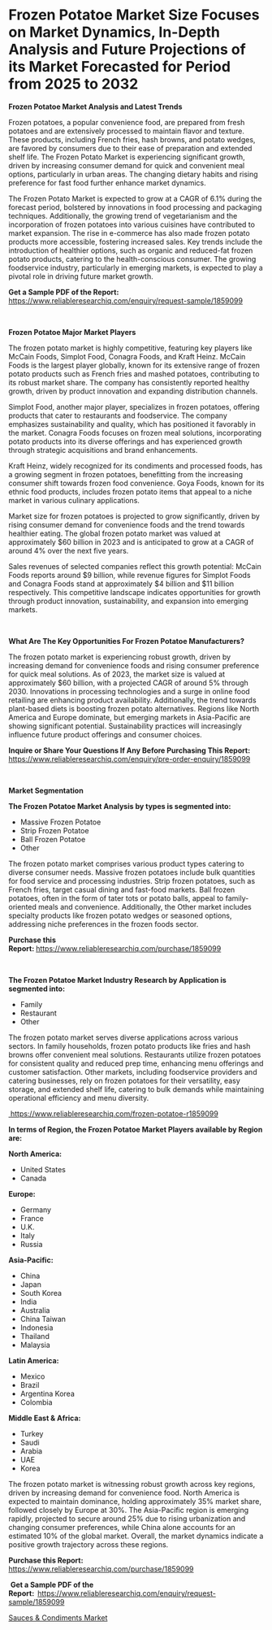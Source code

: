 <p><h1>Frozen Potatoe Market Size Focuses on Market Dynamics, In-Depth Analysis and Future Projections of its Market Forecasted for Period from 2025 to 2032</h1></p><p><strong>Frozen Potatoe Market Analysis and Latest Trends</strong></p>
<p><p>Frozen potatoes, a popular convenience food, are prepared from fresh potatoes and are extensively processed to maintain flavor and texture. These products, including French fries, hash browns, and potato wedges, are favored by consumers due to their ease of preparation and extended shelf life. The Frozen Potato Market is experiencing significant growth, driven by increasing consumer demand for quick and convenient meal options, particularly in urban areas. The changing dietary habits and rising preference for fast food further enhance market dynamics.</p><p>The Frozen Potato Market is expected to grow at a CAGR of 6.1% during the forecast period, bolstered by innovations in food processing and packaging techniques. Additionally, the growing trend of vegetarianism and the incorporation of frozen potatoes into various cuisines have contributed to market expansion. The rise in e-commerce has also made frozen potato products more accessible, fostering increased sales. Key trends include the introduction of healthier options, such as organic and reduced-fat frozen potato products, catering to the health-conscious consumer. The growing foodservice industry, particularly in emerging markets, is expected to play a pivotal role in driving future market growth.</p></p>
<p><strong>Get a Sample PDF of the Report:&nbsp;</strong> <a href="https://www.reliableresearchiq.com/enquiry/request-sample/1859099?utm_campaign=2122&utm_medium=2&utm_source=Github&utm_content=ia&utm_term=14022025&utm_id=frozen-potatoe">https://www.reliableresearchiq.com/enquiry/request-sample/1859099</a></p>
<p>&nbsp;</p>
<p><strong>Frozen Potatoe Major Market Players</strong></p>
<p><p>The frozen potato market is highly competitive, featuring key players like McCain Foods, Simplot Food, Conagra Foods, and Kraft Heinz. McCain Foods is the largest player globally, known for its extensive range of frozen potato products such as French fries and mashed potatoes, contributing to its robust market share. The company has consistently reported healthy growth, driven by product innovation and expanding distribution channels. </p><p>Simplot Food, another major player, specializes in frozen potatoes, offering products that cater to restaurants and foodservice. The company emphasizes sustainability and quality, which has positioned it favorably in the market. Conagra Foods focuses on frozen meal solutions, incorporating potato products into its diverse offerings and has experienced growth through strategic acquisitions and brand enhancements.</p><p>Kraft Heinz, widely recognized for its condiments and processed foods, has a growing segment in frozen potatoes, benefitting from the increasing consumer shift towards frozen food convenience. Goya Foods, known for its ethnic food products, includes frozen potato items that appeal to a niche market in various culinary applications.</p><p>Market size for frozen potatoes is projected to grow significantly, driven by rising consumer demand for convenience foods and the trend towards healthier eating. The global frozen potato market was valued at approximately $60 billion in 2023 and is anticipated to grow at a CAGR of around 4% over the next five years.</p><p>Sales revenues of selected companies reflect this growth potential: McCain Foods reports around $9 billion, while revenue figures for Simplot Foods and Conagra Foods stand at approximately $4 billion and $11 billion respectively. This competitive landscape indicates opportunities for growth through product innovation, sustainability, and expansion into emerging markets.</p></p>
<p>&nbsp;</p>
<p><strong>What Are The Key Opportunities For Frozen Potatoe Manufacturers?</strong></p>
<p><p>The frozen potato market is experiencing robust growth, driven by increasing demand for convenience foods and rising consumer preference for quick meal solutions. As of 2023, the market size is valued at approximately $60 billion, with a projected CAGR of around 5% through 2030. Innovations in processing technologies and a surge in online food retailing are enhancing product availability. Additionally, the trend towards plant-based diets is boosting frozen potato alternatives. Regions like North America and Europe dominate, but emerging markets in Asia-Pacific are showing significant potential. Sustainability practices will increasingly influence future product offerings and consumer choices.</p></p>
<p><strong>Inquire or Share Your Questions If Any Before Purchasing This Report:</strong> <a href="https://www.reliableresearchiq.com/enquiry/pre-order-enquiry/1859099?utm_campaign=2122&utm_medium=2&utm_source=Github&utm_content=ia&utm_term=14022025&utm_id=frozen-potatoe">https://www.reliableresearchiq.com/enquiry/pre-order-enquiry/1859099</a></p>
<p>&nbsp;</p>
<p><strong>Market Segmentation</strong></p>
<p><strong>The Frozen Potatoe Market Analysis by types is segmented into:</strong></p>
<p><ul><li>Massive Frozen Potatoe</li><li>Strip Frozen Potatoe</li><li>Ball Frozen Potatoe</li><li>Other</li></ul></p>
<p><p>The frozen potato market comprises various product types catering to diverse consumer needs. Massive frozen potatoes include bulk quantities for food service and processing industries. Strip frozen potatoes, such as French fries, target casual dining and fast-food markets. Ball frozen potatoes, often in the form of tater tots or potato balls, appeal to family-oriented meals and convenience. Additionally, the Other market includes specialty products like frozen potato wedges or seasoned options, addressing niche preferences in the frozen foods sector.</p></p>
<p><strong>Purchase this Report:&nbsp;</strong><a href="https://www.reliableresearchiq.com/purchase/1859099?utm_campaign=2122&utm_medium=2&utm_source=Github&utm_content=ia&utm_term=14022025&utm_id=frozen-potatoe">https://www.reliableresearchiq.com/purchase/1859099</a></p>
<p>&nbsp;</p>
<p><strong>The Frozen Potatoe Market Industry Research by Application is segmented into:</strong></p>
<p><ul><li>Family</li><li>Restaurant</li><li>Other</li></ul></p>
<p><p>The frozen potato market serves diverse applications across various sectors. In family households, frozen potato products like fries and hash browns offer convenient meal solutions. Restaurants utilize frozen potatoes for consistent quality and reduced prep time, enhancing menu offerings and customer satisfaction. Other markets, including foodservice providers and catering businesses, rely on frozen potatoes for their versatility, easy storage, and extended shelf life, catering to bulk demands while maintaining operational efficiency and menu diversity.</p></p>
<p><a href="https://www.reliableresearchiq.com/frozen-potatoe-r1859099?utm_campaign=2122&utm_medium=2&utm_source=Github&utm_content=ia&utm_term=14022025&utm_id=frozen-potatoe">&nbsp;https://www.reliableresearchiq.com/frozen-potatoe-r1859099</a></p>
<p><strong>In terms of Region, the Frozen Potatoe Market Players available by Region are:</strong></p>
<p>
    <p> <strong> North America: </strong>
        <ul>
            <li>United States</li>
            <li>Canada</li>
        </ul>
        </p> 
    <p> <strong> Europe: </strong>
        <ul>
            <li>Germany</li>
            <li>France</li>
            <li>U.K.</li>
            <li>Italy</li>
            <li>Russia</li>
        </ul>
        </p> 
    <p> <strong> Asia-Pacific: </strong>
        <ul>
            <li>China</li>
            <li>Japan</li>
            <li>South Korea</li>
            <li>India</li>
            <li>Australia</li>
            <li>China Taiwan</li>
            <li>Indonesia</li>
            <li>Thailand</li>
            <li>Malaysia</li>
        </ul>
        </p> 
    <p> <strong> Latin America: </strong>
        <ul>
            <li>Mexico</li>
            <li>Brazil</li>
            <li>Argentina Korea</li>
            <li>Colombia</li>
        </ul>
        </p> 
    <p> <strong> Middle East & Africa: </strong>
        <ul>
            <li>Turkey</li>
            <li>Saudi</li>
            <li>Arabia</li>
            <li>UAE</li>
            <li>Korea</li>
        </ul>
    </p>
    </p>
<p><p>The frozen potato market is witnessing robust growth across key regions, driven by increasing demand for convenience food. North America is expected to maintain dominance, holding approximately 35% market share, followed closely by Europe at 30%. The Asia-Pacific region is emerging rapidly, projected to secure around 25% due to rising urbanization and changing consumer preferences, while China alone accounts for an estimated 10% of the global market. Overall, the market dynamics indicate a positive growth trajectory across these regions.</p></p>
<p><strong>Purchase this Report: </strong><a href="https://www.reliableresearchiq.com/purchase/1859099?utm_campaign=2122&utm_medium=2&utm_source=Github&utm_content=ia&utm_term=14022025&utm_id=frozen-potatoe">https://www.reliableresearchiq.com/purchase/1859099</a></p>
<p>&nbsp;<strong>Get a Sample PDF of the Report:&nbsp;&nbsp;</strong><a href="https://www.reliableresearchiq.com/enquiry/request-sample/1859099?utm_campaign=2122&utm_medium=2&utm_source=Github&utm_content=ia&utm_term=14022025&utm_id=frozen-potatoe">https://www.reliableresearchiq.com/enquiry/request-sample/1859099</a></p>
<p><strong></strong></p>
<p><p><a href="https://github.com/NargisHussain432/Market-Research-Report-List-1/blob/main/sauces-condiments-market.md?utm_campaign=2122&utm_medium=2&utm_source=Github&utm_content=ia&utm_term=14022025&utm_id=frozen-potatoe">Sauces & Condiments Market</a></p></p>
